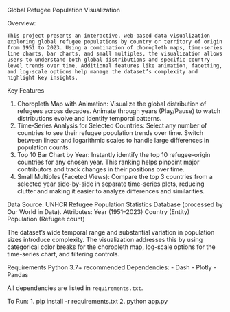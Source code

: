 Global Refugee Population Visualization

Overview:

    This project presents an interactive, web-based data visualization exploring global refugee populations by country or territory of origin from 1951 to 2023. Using a combination of choropleth maps, time-series line charts, bar charts, and small multiples, the visualization allows users to understand both global distributions and specific country-level trends over time. Additional features like animation, facetting, and log-scale options help manage the dataset’s complexity and highlight key insights.

Key Features
1. Choropleth Map with Animation:
   Visualize the global distribution of refugees across decades. Animate through years (Play/Pause) to watch distributions evolve and identify temporal patterns.
2. Time-Series Analysis for Selected Countries:
   Select any number of countries to see their refugee population trends over time. Switch between linear and logarithmic scales to handle large differences in population counts.
3. Top 10 Bar Chart by Year:
   Instantly identify the top 10 refugee-origin countries for any chosen year. This ranking helps pinpoint major contributors and track changes in their positions over time.
4. Small Multiples (Faceted Views):
   Compare the top 3 countries from a selected year side-by-side in separate time-series plots, reducing clutter and making it easier to analyze differences and similarities.

Data
    Source: UNHCR Refugee Population Statistics Database (processed by Our World in Data).
    Attributes:
    Year (1951–2023)
    Country (Entity)  
    Population (Refugee count)

The dataset’s wide temporal range and substantial variation in population sizes introduce complexity. The visualization addresses this by using categorical color breaks for the choropleth map, log-scale           options for the time-series chart, and filtering controls.

Requirements
    Python 3.7+ recommended
    Dependencies:
      - Dash
      - Plotly
      - Pandas

All dependencies are listed in `requirements.txt`.

To Run:
    1. pip install -r requirements.txt
    2. python app.py
